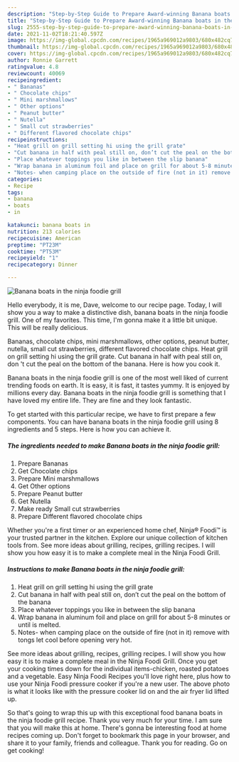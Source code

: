 ```yaml
---
description: "Step-by-Step Guide to Prepare Award-winning Banana boats in the ninja foodie grill"
title: "Step-by-Step Guide to Prepare Award-winning Banana boats in the ninja foodie grill"
slug: 2555-step-by-step-guide-to-prepare-award-winning-banana-boats-in-the-ninja-foodie-grill
date: 2021-11-02T18:21:40.597Z
image: https://img-global.cpcdn.com/recipes/1965a969012a9803/680x482cq70/banana-boats-in-the-ninja-foodie-grill-recipe-main-photo.jpg
thumbnail: https://img-global.cpcdn.com/recipes/1965a969012a9803/680x482cq70/banana-boats-in-the-ninja-foodie-grill-recipe-main-photo.jpg
cover: https://img-global.cpcdn.com/recipes/1965a969012a9803/680x482cq70/banana-boats-in-the-ninja-foodie-grill-recipe-main-photo.jpg
author: Ronnie Garrett
ratingvalue: 4.8
reviewcount: 40069
recipeingredient:
- " Bananas"
- " Chocolate chips"
- " Mini marshmallows"
- " Other options"
- " Peanut butter"
- " Nutella"
- " Small cut strawberries"
- " Different flavored chocolate chips"
recipeinstructions:
- "Heat grill on grill setting hi using the grill grate"
- "Cut banana in half with peal still on, don’t cut the peal on the bottom of the banana"
- "Place whatever toppings you like in between the slip banana"
- "Wrap banana in aluminum foil and place on grill for about 5-8 minutes or until is melted."
- "Notes- when camping place on the outside of fire (not in it) remove with tongs let cool before opening very hot."
categories:
- Recipe
tags:
- banana
- boats
- in

katakunci: banana boats in 
nutrition: 213 calories
recipecuisine: American
preptime: "PT23M"
cooktime: "PT53M"
recipeyield: "1"
recipecategory: Dinner

---
```



![Banana boats in the ninja foodie grill](https://img-global.cpcdn.com/recipes/1965a969012a9803/680x482cq70/banana-boats-in-the-ninja-foodie-grill-recipe-main-photo.jpg)

Hello everybody, it is me, Dave, welcome to our recipe page. Today, I will show you a way to make a distinctive dish, banana boats in the ninja foodie grill. One of my favorites. This time, I'm gonna make it a little bit unique. This will be really delicious.

Bananas, chocolate chips, mini marshmallows, other options, peanut butter, nutella, small cut strawberries, different flavored chocolate chips. Heat grill on grill setting hi using the grill grate. Cut banana in half with peal still on, don 't cut the peal on the bottom of the banana. Here is how you cook it.

Banana boats in the ninja foodie grill is one of the most well liked of current trending foods on earth. It is easy, it is fast, it tastes yummy. It is enjoyed by millions every day. Banana boats in the ninja foodie grill is something that I have loved my entire life. They are fine and they look fantastic.


To get started with this particular recipe, we have to first prepare a few components. You can have banana boats in the ninja foodie grill using 8 ingredients and 5 steps. Here is how you can achieve it.

<!--inarticleads1-->

##### The ingredients needed to make Banana boats in the ninja foodie grill:

1. Prepare  Bananas
1. Get  Chocolate chips
1. Prepare  Mini marshmallows
1. Get  Other options
1. Prepare  Peanut butter
1. Get  Nutella
1. Make ready  Small cut strawberries
1. Prepare  Different flavored chocolate chips


Whether you're a first timer or an experienced home chef, Ninja® Foodi™ is your trusted partner in the kitchen. Explore our unique collection of kitchen tools from. See more ideas about grilling, recipes, grilling recipes. I will show you how easy it is to make a complete meal in the Ninja Foodi Grill. 

<!--inarticleads2-->

##### Instructions to make Banana boats in the ninja foodie grill:

1. Heat grill on grill setting hi using the grill grate
1. Cut banana in half with peal still on, don’t cut the peal on the bottom of the banana
1. Place whatever toppings you like in between the slip banana
1. Wrap banana in aluminum foil and place on grill for about 5-8 minutes or until is melted.
1. Notes- when camping place on the outside of fire (not in it) remove with tongs let cool before opening very hot.


See more ideas about grilling, recipes, grilling recipes. I will show you how easy it is to make a complete meal in the Ninja Foodi Grill. Once you get your cooking times down for the individual items-chicken, roasted potatoes and a vegetable. Easy Ninja Foodi Recipes you'll love right here, plus how to use your Ninja Foodi pressure cooker if you're a new user. The above photo is what it looks like with the pressure cooker lid on and the air fryer lid lifted up. 

So that's going to wrap this up with this exceptional food banana boats in the ninja foodie grill recipe. Thank you very much for your time. I am sure that you will make this at home. There's gonna be interesting food at home recipes coming up. Don't forget to bookmark this page in your browser, and share it to your family, friends and colleague. Thank you for reading. Go on get cooking!

